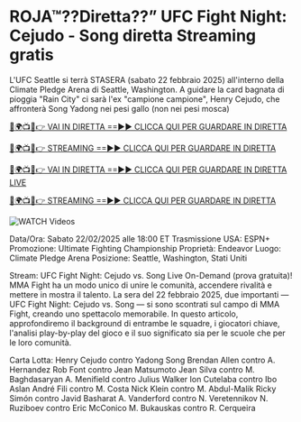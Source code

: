 # ROJA™??Diretta??” UFC Fight Night: Cejudo - Song diretta Streaming gratis #

L'UFC Seattle si terrà STASERA (sabato 22 febbraio 2025) all'interno della Climate Pledge Arena di Seattle, Washington. A guidare la card bagnata di pioggia "Rain City" ci sarà l'ex "campione campione", Henry Cejudo, che affronterà Song Yadong nei pesi gallo (non nei pesi mosca)

[🔴🌍📺📱👉 VAI IN DIRETTA ==►► CLICCA QUI PER GUARDARE IN DIRETTA](https://t.co/NjkDHeOElj)

[🔴🌍📺📱👉 STREAMING ==►► CLICCA QUI PER GUARDARE IN DIRETTA](https://t.co/NjkDHeOElj)

[🔴🌍📺📱👉 VAI IN DIRETTA ==►► CLICCA QUI PER GUARDARE IN DIRETTA LIVE](https://t.co/NjkDHeOElj)

[🔴🌍📺📱👉 STREAMING ==►► CLICCA QUI PER GUARDARE IN DIRETTA](https://t.co/NjkDHeOElj)

<a href="https://t.co/NjkDHeOElj" rel="nofollow" data-target="animated-image.originalLink"><img src="https://camo.githubusercontent.com/8a4f000d20f83aca3bf7ec5f350d767afa0574a8a352519fd8cfa583a6f93a33/68747470733a2f2f692e696d6775722e636f6d2f644a486b345a712e676966" alt="WATCH Videos" data-canonical-src="https://i.imgur.com/dJHk4Zq.gif" style="max-width: 100%; display: inline-block;" data-target="animated-image.originalImage"></a>

Data/Ora: Sabato 22/02/2025 alle 18:00 ET
Trasmissione USA: ESPN+
Promozione: Ultimate Fighting Championship
Proprietà: Endeavor
Luogo: Climate Pledge Arena
Posizione: Seattle, Washington, Stati Uniti

Stream: UFC Fight Night: Cejudo vs. Song Live On-Demand (prova gratuita)!
MMA Fight ha un modo unico di unire le comunità, accendere rivalità e mettere in mostra
il talento. La sera del 22 febbraio 2025, due importanti — UFC Fight Night: Cejudo vs. Song —
si sono scontrati sul campo di MMA Fight, creando uno spettacolo memorabile. In questo articolo, approfondiremo
il background di entrambe le squadre, i giocatori chiave, l'analisi play-by-play del gioco e il suo
significato sia per le scuole che per le loro comunità.

Carta Lotta:
Henry Cejudo contro Yadong Song
Brendan Allen contro A. Hernandez
Rob Font contro Jean Matsumoto
Jean Silva contro M. Baghdasaryan
A. Menifield contro Julius Walker
Ion Cutelaba contro Ibo Aslan
André Fili contro M. Costa
Nick Klein contro M. Abdul-Malik
Ricky Simón contro Javid Basharat
A. Vanderford contro N. Veretennikov
N. Ruziboev contro Eric McConico
M. Bukauskas contro R. Cerqueira
